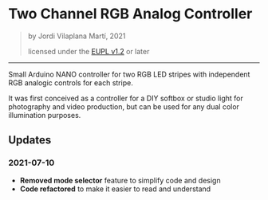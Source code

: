 # Two Channel RGB Analog Controller

> by Jordi Vilaplana Martí, 2021
>
> licensed under the [EUPL v1.2](https://joinup.ec.europa.eu/collection/eupl/eupl-text-eupl-12) or later

---

Small Arduino NANO controller for two RGB LED stripes with independent
RGB analogic controls for each stripe.

It was first conceived as a controller for a DIY softbox or studio light
for photography and video production, but can be used for any dual color
illumination purposes.

## Updates

### 2021-07-10

- **Removed mode selector** feature to simplify code and design
- **Code refactored** to make it easier to read and understand
